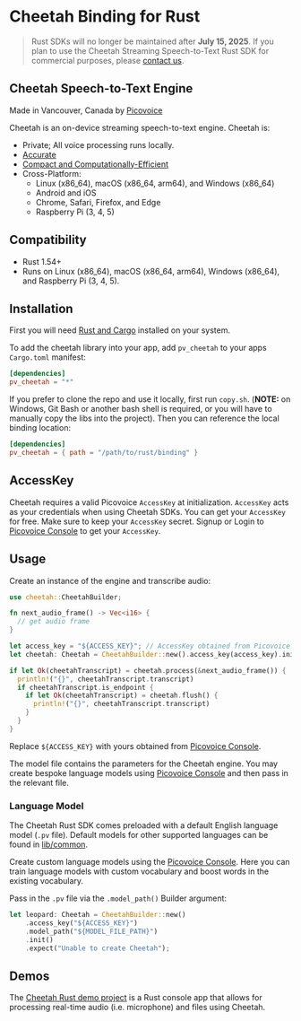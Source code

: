 # Cheetah Binding for Rust

> Rust SDKs will no longer be maintained after **July 15, 2025**. If you plan to use the Cheetah Streaming Speech-to-Text Rust SDK for commercial purposes, please [contact us](https://picovoice.ai/contact/).

## Cheetah Speech-to-Text Engine

Made in Vancouver, Canada by [Picovoice](https://picovoice.ai)

Cheetah is an on-device streaming speech-to-text engine. Cheetah is:
- Private; All voice processing runs locally.
- [Accurate](https://picovoice.ai/docs/benchmark/stt/)
- [Compact and Computationally-Efficient](https://github.com/Picovoice/speech-to-text-benchmark#rtf)
- Cross-Platform:
    - Linux (x86_64), macOS (x86_64, arm64), and Windows (x86_64)
    - Android and iOS
    - Chrome, Safari, Firefox, and Edge
    - Raspberry Pi (3, 4, 5)

## Compatibility

- Rust 1.54+
- Runs on Linux (x86_64), macOS (x86_64, arm64), Windows (x86_64), and Raspberry Pi (3, 4, 5).

## Installation

First you will need [Rust and Cargo](https://rustup.rs/) installed on your system.

To add the cheetah library into your app, add `pv_cheetah` to your apps `Cargo.toml` manifest:
```toml
[dependencies]
pv_cheetah = "*"
```

If you prefer to clone the repo and use it locally, first run `copy.sh`.
(**NOTE:** on Windows, Git Bash or another bash shell is required, or you will have to manually copy the libs into the project).
Then you can reference the local binding location:
```toml
[dependencies]
pv_cheetah = { path = "/path/to/rust/binding" }
```

## AccessKey

Cheetah requires a valid Picovoice `AccessKey` at initialization. `AccessKey` acts as your credentials when using Cheetah SDKs.
You can get your `AccessKey` for free. Make sure to keep your `AccessKey` secret.
Signup or Login to [Picovoice Console](https://console.picovoice.ai/) to get your `AccessKey`.

## Usage

Create an instance of the engine and transcribe audio:

```rust
use cheetah::CheetahBuilder;

fn next_audio_frame() -> Vec<i16> {
  // get audio frame
}

let access_key = "${ACCESS_KEY}"; // AccessKey obtained from Picovoice Console (https://console.picovoice.ai/)
let cheetah: Cheetah = CheetahBuilder::new().access_key(access_key).init().expect("Unable to create Cheetah");

if let Ok(cheetahTranscript) = cheetah.process(&next_audio_frame()) {
  println!("{}", cheetahTranscript.transcript)
  if cheetahTranscript.is_endpoint {
    if let Ok(cheetahTranscript) = cheetah.flush() {
      println!("{}", cheetahTranscript.transcript)
    }
  }
}
```

Replace `${ACCESS_KEY}` with yours obtained from [Picovoice Console](https://console.picovoice.ai/).

The model file contains the parameters for the Cheetah engine. You may create bespoke language models using [Picovoice Console](https://console.picovoice.ai/) and then pass in the relevant file.

### Language Model

The Cheetah Rust SDK comes preloaded with a default English language model (`.pv` file).
Default models for other supported languages can be found in [lib/common](../../lib/common).

Create custom language models using the [Picovoice Console](https://console.picovoice.ai/). Here you can train
language models with custom vocabulary and boost words in the existing vocabulary.

Pass in the `.pv` file via the `.model_path()` Builder argument:
```rust
let leopard: Cheetah = CheetahBuilder::new()
    .access_key("${ACCESS_KEY}")
    .model_path("${MODEL_FILE_PATH}")
    .init()
    .expect("Unable to create Cheetah");
```

## Demos

The [Cheetah Rust demo project](https://github.com/Picovoice/cheetah/tree/master/demo/rust) is a Rust console app that allows for processing real-time audio (i.e. microphone) and files using Cheetah.
